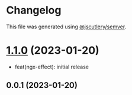 # Changelog

This file was generated using [@jscutlery/semver](https://github.com/jscutlery/semver).

# [1.1.0](https://github.com/code-workers-io/ngx-effect/compare/ngx-effect-0.0.1...ngx-effect-1.0.0) (2023-01-20)
* feat(ngx-effect): initial release


## 0.0.1 (2023-01-20)
